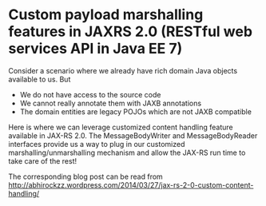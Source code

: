 Custom payload marshalling features in JAXRS 2.0 (RESTful web services API in Java EE 7)
===========================

Consider a scenario where we already have rich domain Java objects available to us. But

* We do not have access to the source code
* We cannot really annotate them with JAXB annotations
* The domain entities are legacy POJOs which are not JAXB compatible

Here is where we can leverage customized content handling feature available in JAX-RS 2.0. The MessageBodyWriter and MessageBodyReader interfaces provide us a way to plug in our customized marshalling/unmarshalling mechanism and allow the JAX-RS run time to take care of the rest!

The corresponding blog post can be read from http://abhirockzz.wordpress.com/2014/03/27/jax-rs-2-0-custom-content-handling/
